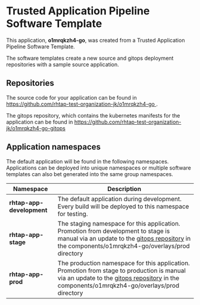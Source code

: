 # Trusted Application Pipeline Software Template

This application, **o1mrqkzh4-go**, was created from a Trusted Application Pipeline Software Template.

The software templates create a new source and gitops deployment repositories with a sample source application. 

## Repositories

The source code for your application can be found in [https://github.com/rhtap-test-organization-jk/o1mrqkzh4-go ](https://github.com/rhtap-test-organization-jk/o1mrqkzh4-go ).
 
The gitops repository, which contains the kubernetes manifests for the application can be found in 
[https://github.com/rhtap-test-organization-jk/o1mrqkzh4-go-gitops ](https://github.com/rhtap-test-organization-jk/o1mrqkzh4-go-gitops ) 

## Application namespaces 

The default application will be found in the following namespaces. Applications can be deployed into unique namespaces or multiple software templates can also bet generated into the same group namespaces.  

|  Namespace   |  Description   |  
| -------- | -------- |   
| **rhtap-app-development** | The default application during development. Every build will be deployed to this namespace for testing. | 
| **rhtap-app-stage** | The staging namespace for this application. Promotion from development to stage is manual via an update to the [gitops repository](https://github.com/rhtap-test-organization-jk/o1mrqkzh4-go-gitops ) in the components/o1mrqkzh4-go/overlays/prod directory |  
| **rhtap-app-prod** | The production namespace for this application. Promotion from stage to production is manual via an update to the [gitops repository](https://github.com/rhtap-test-organization-jk/o1mrqkzh4-go-gitops ) in the components/o1mrqkzh4-go/overlays/prod directory | 